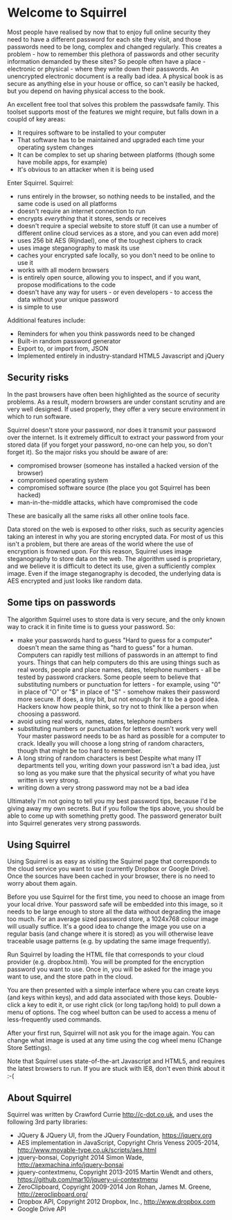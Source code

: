 # Welcome to Squirrel

Most people have realised by now that to enjoy full online security they need to have a different password for each site they visit, and those passwords need to be long, complex and changed regularly. This creates a problem - how to remember this plethora of passwords and other security information demanded by these sites? So people often have a place - electronic or physical - where they write down their passwords. An unencrypted electronic document is a really bad idea. A physical book is as secure as anything else in your house or office, so can't easily be hacked, but you depend on having physical access to the book.

An excellent free tool that solves this problem the passwdsafe family. This toolset supports most of the features we might require, but falls down in a coupld of key areas:
   - It requires software to be installed to your computer
   - That software has to be maintained and upgraded each time your operating system changes
   - It can be complex to set up sharing between platforms (though some have mobile apps, for example)
   - It's obvious to an attacker when it is being used

Enter Squirrel. Squirrel:
   - runs entirely in the browser, so nothing needs to be installed, and the same code is used on all platforms
   - doesn't require an internet connection to run
   - encrypts *everything* that it stores, sends or receives
   - doesn't require a special website to store stuff (it can use a number of different online cloud services as a store, and you can even add more)
   - uses 256 bit AES (Rijndael), one of the toughest ciphers to crack
   - uses image steganography to mask its use
   - caches your encrypted safe locally, so you don't need to be online to use it
   - works with all modern browsers
   - is entirely open source, allowing you to inspect, and if you want, propose modifications to the code
   - doesn't have any way for users - or even developers - to access the data without your unique password
   - is simple to use

Additional features include:
   - Reminders for when you think passwords need to be changed
   - Built-in random password generator
   - Export to, or import from, JSON
   - Implemented entirely in industry-standard HTML5 Javascript and jQuery

## Security risks

In the past browsers have often been highlighted as the source of security problems. As a result, modern browsers are under constant scrutiny and are very well designed. If used properly, they offer a very secure environment in which to run software.

Squirrel doesn't store your password, nor does it transmit your password over the internet. Is it extremely difficult to extract your password from your stored data (if you forget your password, no-one can help you, so don't forget it). So the major risks you should be aware of are:
- compromised browser (someone has installed a hacked version of the browser)
- compromised operating system
- compromised software source (the place you got Squirrel has been hacked)
- man-in-the-middle attacks, which have compromised the code

These are basically all the same risks all other online tools face.

Data stored on the web is exposed to other risks, such as security agencies
taking an interest in why you are storing encrypted data. For most of us this
isn't a problem, but there are areas of the world where the use of encryption
is frowned upon. For this reason, Squirrel uses image steganography to store
data on the web. The algorithm used is proprietary, and we believe it is
difficult to detect its use, given a sufficiently complex image. Even if the
image steganography is decoded, the underlying data is AES encrypted and
just looks like random data.

## Some tips on passwords

The algorithm Squirrel uses to store data is very secure, and the only known
way to crack it in finite time is to guess your password. So:
- make your passwords hard to guess
"Hard to guess for a computer" doesn't mean the same thing as "hard to guess" for a human. Computers can rapidly test millions of passwords in an attempt to find yours. Things that can help computers do this are using things such as real words, people and place names, dates, telephone numbers - all be tested by password crackers. Some people seem to believe that substituting numbers or punctuation for letters - for example, using "0" in place of "O" or "$" in place of "S" - somehow makes their password more secure. If does, a tiny bit, but not enough for it to be a good idea. Hackers know how people think, so try not to think like a person when choosing a password.
- avoid using real words, names, dates, telephone numbers
- substituting numbers or punctuation for letters doesn't work very well
Your master password needs to be as hard as possible for a computer to crack. Ideally you will choose a long string of random characters, though that might be too hard to remember.
- A long string of random characters is best
Despite what many IT departments tell you, writing down your password isn't a bad idea, just so long as you make sure that the physical security of what you have written is very strong.
- writing down a very strong password may not be a bad idea

Ultimately I'm not going to tell you my best password tips, because I'd be giving away my own secrets. But if you follow the tips above, you should be able to come up with something pretty good. The password generator built into Squirrel generates very strong passwords.

## Using Squirrel

Using Squirrel is as easy as visiting the Squirrel page that corresponds to
the cloud service you want to use (currently Dropbox or Google Drive). Once
the sources have been cached in your browser, there is no need to worry about
them again.

Before you use Squirrel for the first time, you need to choose an image from
your local drive. Your password safe will be embedded into
this image, so it needs to be large enough to store all the data without
degrading the image too much. For an average sized password store, a 1024x768
colour image will usually suffice. It's a good idea to change the image
you use on a regular basis (and change where it is stored) as you will otherwise
leave traceable usage patterns (e.g. by updating the same image frequently).

Run Squirrel by loading the HTML file that corresponds to your cloud provider
(e.g. dropbox.html). You will be prompted for the encryption password you want
to use. Once in, you will be asked for the image you want to use, and the
store path in the cloud.

You are then presented with a simple interface where you can create keys
(and keys within keys), and add data associated with those keys. Double-click
a key to edit it, or use right click (or long tap/long hold) to pull down a
menu of options. The cog wheel button can be used to access a menu of less-frequently used commands.

After your first run, Squirrel will not ask you for the image again. You can
change what image is used at any time using the cog wheel menu
(Change Store Settings).

Note that Squirrel uses state-of-the-art Javascript and HTML5, and requires
the latest browsers to run. If you are stuck with IE8, don't even think about
it :-(

## About Squirrel

Squirrel was written by Crawford Currie http://c-dot.co.uk, and uses the following 3rd party libraries:

- JQuery & JQuery UI, from the JQuery Foundation, https://jquery.org
- AES implementation in JavaScript, Copyright Chris Veness 2005-2014, http://www.movable-type.co.uk/scripts/aes.html
- jquery-bonsai, Copyright 2014 Simon Wade, http://aexmachina.info/jquery-bonsai
- jquery-contextmenu, Copyright 2013-2015 Martin Wendt and others, https://github.com/mar10/jquery-ui-contextmenu
- ZeroClipboard, Copyright 2009-2014 Jon Rohan, James M. Greene, http://zeroclipboard.org/
- Dropbox API, Copyright 2012 Dropbox, Inc., http://www.dropbox.com
- Google Drive API
